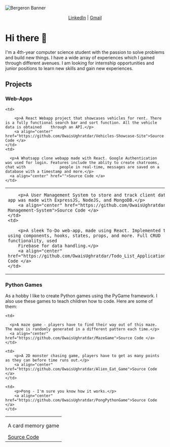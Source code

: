 
![Bergeron Banner](https://user-images.githubusercontent.com/65151273/212417812-a988665d-ab37-46a3-bfef-85eb7ea379ab.jpg)

<p align="center">
  <a href="https://www.linkedin.com/in/owaisughratdar">LinkedIn</a> |
  <a href="mailto:owais.ughratdar@gmail.com">Gmail</a>
</p>

# Hi there 👋

I'm a 4th-year computer science student with the passion to solve problems and build new things. I have a wide array of experiences which I gained through different avenues. I am looking for internship opportunities and junior positions to learn new skills and gain new experiences.


## Projects

### Web-Apps


<table>
  
  <tr>
    
    <td>
      
        <p>A React Webapp project that showcases vehicles for rent. There is a fully functional search bar and sort function. All the vehicle data is obtained    through an API.</p>
        <a align="center" href="https://github.com/OwaisUghratdar/Vehicles-Showcase-Site">Source Code </a>
    </td>
    <td>
      
      <p>A Whatsapp clone webapp made with React. Google Authentication was used for login. Features include the ablity to create chatrooms, chat with               people in real-time, messages are saved on a database with a timestamp and more.</p>
      <a align="center" href="">Source Code </a>
    </td>
  </tr>
  
  <tr>
    <td>
      
        <p>A User Management System to store and track client data. This app was made with ExpressJS, NodeJS, and MongoDB.</p>
        <a align="center" href="https://github.com/OwaisUghratdar/User-Management-System">Source Code </a>
    </td>
    <td>
      
        <p>A sleek To-Do web-app, made using React. Implemented this app using components, hooks, states, props, and more. Full CRUD functionality, used
        Firebase for data handling.</p>
        <a align="center" href="https://github.com/OwaisUghratdar/Todo_List_Application">Source Code </a>
    </td>
  </tr>
  
</table>






### Python Games
<p>As a hobby I like to create Python games using the PyGame framework. I also use these games to teach children how to code. Here are some of them:</p>
<table>
  
  <tr>
    <td>
        <p>A card memory game</p>
        <a align="center" href="https://github.com/OwaisUghratdar/CardMemoryGame">Source Code </a>
    </td>
    
    <td>
      
      <p>A maze game - players have to find their way out of this maze. The maze is randomly generated in a different pattern each time.</p>
      <a align="center" href="https://github.com/OwaisUghratdar/MazeGame">Source Code </a>
    </td>
    
  </tr>
  
  <tr>
    
    <td>
        <p>A 2D monster chasing game, players have to get as many points as they can before time runs out.</p>
        <a align="center" href="https://github.com/OwaisUghratdar/Alien_Eat_Game">Source Code </a>
    </td>
    
    <td>
        <p>Pong - I'm sure you know how it works.</p>
        <a align="center" href="https://github.com/OwaisUghratdar/PongPythonGame">Source Code </a>
    </td>
    
  </tr>
  
</table>


<!--
**OwaisUghratdar/OwaisUghratdar** is a ✨ _special_ ✨ repository because its `README.md` (this file) appears on your GitHub profile.

Here are some ideas to get you started:

- 🔭 I’m currently working on ...
- 🌱 I’m currently learning ...
- 👯 I’m looking to collaborate on ...
- 🤔 I’m looking for help with ...
- 💬 Ask me about ...
- 📫 How to reach me: ...
- 😄 Pronouns: ...
- ⚡ Fun fact: ...
-->
